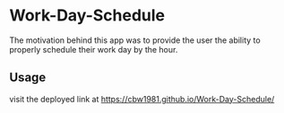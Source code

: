 # Work-Day-Schedule
The motivation behind this app was to provide the user the ability to properly schedule their work day by the hour.

## Usage
visit the deployed link at https://cbw1981.github.io/Work-Day-Schedule/

